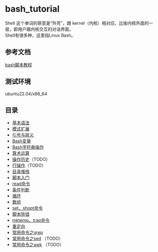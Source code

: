 # bash_tutorial
Shell 这个单词的原意是“外壳”，跟 kernel（内核）相对应，比喻内核外面的一层，即用户跟内核交互的对话界面。  
Shell有很多种，这里指Linux Bash。

## 参考文档
[bash脚本教程](https://wangdoc.com/bash/intro)

## 测试环境  
ubuntu22.04/x86_64  

## 目录  
- [基本语法](./basic/basic.md)   
- [模式扩展](./extension/extension.md)  
- [引号与转义](./quote/quote.md)  
- [Bash变量](./var/var.md) 
- [Bash字符串操作](./string/string.md) 
- [算术运算](./arithmetic/arithmetic.md) 
- [操作历史](./history/history.md)（TODO）
- [行操作](./line/line.md)（TODO）
- [目录堆栈](./dir/dir.md)
- [脚本入门](./scripts/scripts.md)
- [read命令](./read/read.md)
- [条件判断](./condition/condition.md)
- [循环](./loop/loop.md)
- [数组](./array/array.md)
- [set、shopt命令](./set/set.md)
- [脚本除错](./error/error.md)
- [mktemp、trap命令](./mktemp/mktemp.md)
- [重定向](./redirect/redirect.md)
- [常用命令之grep](./grep/grep.md)
- [常用命令之sed](./sed/sed.md)  （TODO）
- [常用命令之awk](./awk/awk.md)  （TODO）
